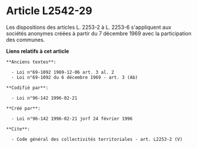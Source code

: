 # Article L2542-29

Les dispositions des articles L. 2253-2 à L. 2253-6 s'appliquent aux sociétés anonymes créées à partir du 7 décembre 1969
avec la participation des communes.

**Liens relatifs à cet article**

	**Anciens textes**:

	  - Loi n°69-1092 1969-12-06 art. 3 al. 2
	  - Loi n°69-1092 du 6 décembre 1969 - art. 3 (Ab)

	**Codifié par**:

	  - Loi n°96-142 1996-02-21

	**Créé par**:

	  - Loi n°96-142 1996-02-21 jorf 24 février 1996

	**Cite**:

	  - Code général des collectivités territoriales - art. L2253-2 (V)
